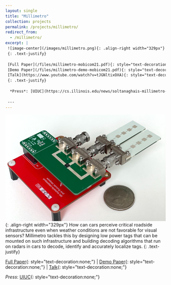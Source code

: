 ```yaml
---
layout: single
title: "Millimetro"
collection: projects
permalink: /projects/millimetro/
redirect_from: 
  - /millimetro/
excerpt: |
 ![image-center](/images/millimetro.png){: .align-right width="329px"} How can cars perceive critical roadside infrastructure even when weather conditions are not favorable for visual sensors? Millimetro tackles this by designing low power tags that can be mounted on such infrastructure and building decoding algorithms that run on radars in cars to decode, identify and accurately localize tags. 
 {: .text-justify}

 [Full Paper](/files/millimetro-mobicom21.pdf){: style="text-decoration:none;"} &#124;
 [Demo Paper](/files/millimetro-demo-mobicom21.pdf){: style="text-decoration:none;"} &#124;
 [Talk](https://www.youtube.com/watch?v=tJGNltixOXA){: style="text-decoration:none;"}
 {: .text-justify}

  *Press*: [UIUC](https://cs.illinois.edu/news/soltanaghais-millimetro-delivers-a-low-power-high-accuracy-tag-that-can-improve-applications-ranging-from-autonomous-driving-to-the-metaverse){: style="text-decoration:none;"}

 ---
---
```

 ![image-center](/images/millimetro.png){: .align-right width="329px"} How can cars perceive critical roadside infrastructure even when weather conditions are not favorable for visual sensors? Millimetro tackles this by designing low power tags that can be mounted on such infrastructure and building decoding algorithms that run on radars in cars to decode, identify and accurately localize tags. 
 {: .text-justify}

 [Full Paper](/files/millimetro-mobicom21.pdf){: style="text-decoration:none;"} &#124;
 [Demo Paper](/files/millimetro-demo-mobicom21.pdf){: style="text-decoration:none;"} &#124;
 [Talk](https://www.youtube.com/watch?v=tJGNltixOXA){: style="text-decoration:none;"}

  *Press*: [UIUC](https://cs.illinois.edu/news/soltanaghais-millimetro-delivers-a-low-power-high-accuracy-tag-that-can-improve-applications-ranging-from-autonomous-driving-to-the-metaverse){: style="text-decoration:none;"}
